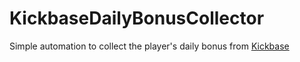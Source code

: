 # KickbaseDailyBonusCollector
Simple automation to collect the player's daily bonus from [Kickbase](https://kickbase.com/)

